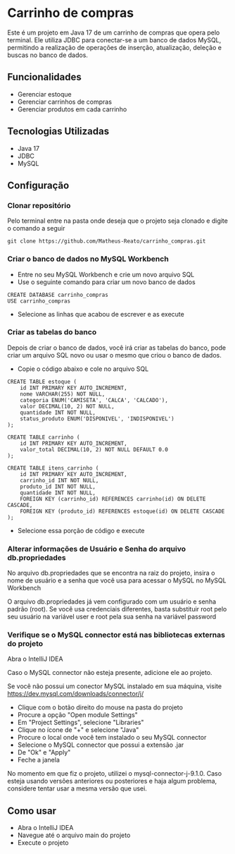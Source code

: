 # Carrinho de compras 
Este é um projeto em Java 17 de um carrinho de compras que opera pelo terminal. Ele utiliza JDBC para conectar-se a um banco de dados MySQL, permitindo a realização de operações de inserção, atualização, deleção e buscas no banco de dados.

## Funcionalidades
* Gerenciar estoque
* Gerenciar carrinhos de compras 
* Gerenciar produtos em cada carrinho

## Tecnologias Utilizadas
* Java 17
* JDBC
* MySQL

## Configuração

### Clonar repositório
Pelo terminal entre na pasta onde deseja que o projeto seja clonado e digite o comando a seguir
```
git clone https://github.com/Matheus-Reato/carrinho_compras.git
```

### Criar o banco de dados no MySQL Workbench

* Entre no seu MySQL Workbench e crie um novo arquivo SQL
* Use o seguinte comando para criar um novo banco de dados
```
CREATE DATABASE carrinho_compras
USE carrinho_compras
```
* Selecione as linhas que acabou de escrever e as execute

### Criar as tabelas do banco 
Depois de criar o banco de dados, você irá criar as tabelas do banco, pode criar um arquivo SQL novo ou usar o mesmo que criou o banco de dados.

* Copie o código abaixo e cole no arquivo SQL
```
CREATE TABLE estoque (
    id INT PRIMARY KEY AUTO_INCREMENT,
    nome VARCHAR(255) NOT NULL,
    categoria ENUM('CAMISETA', 'CALCA', 'CALCADO'),
    valor DECIMAL(10, 2) NOT NULL,
    quantidade INT NOT NULL,
    status_produto ENUM('DISPONIVEL', 'INDISPONIVEL')
);

CREATE TABLE carrinho (
    id INT PRIMARY KEY AUTO_INCREMENT,
    valor_total DECIMAL(10, 2) NOT NULL DEFAULT 0.0
);

CREATE TABLE itens_carrinho (
    id INT PRIMARY KEY AUTO_INCREMENT,
    carrinho_id INT NOT NULL,
    produto_id INT NOT NULL,
    quantidade INT NOT NULL,
    FOREIGN KEY (carrinho_id) REFERENCES carrinho(id) ON DELETE CASCADE,
    FOREIGN KEY (produto_id) REFERENCES estoque(id) ON DELETE CASCADE
);
```
* Selecione essa porção de código e execute

### Alterar informações de Usuário e Senha do arquivo db.propriedades

No arquivo db.propriedades que se encontra na raiz do projeto, insira o nome de usuário e a senha que você usa para acessar o MySQL no MySQL Workbench

O arquivo db.propriedades já vem configurado com um usuário e senha padrão (root). Se você usa credenciais diferentes, basta substituir root pelo seu usuário na variável user e root pela sua senha na variável password

### Verifique se o MySQL connector está nas bibliotecas externas do projeto
Abra o IntelliJ IDEA


Caso o MySQL connector não esteja presente, adicione ele ao projeto.

Se você não possui um conector MySQL instalado em sua máquina, visite https://dev.mysql.com/downloads/connector/j/

* Clique com o botão direito do mouse na pasta do projeto
* Procure a opção "Open module Settings"
* Em "Project Settings", selecione "Libraries"
* Clique no ícone de "+" e selecione "Java"
* Procure o local onde você tem instalado o seu MySQL connector
* Selecione o MySQL connector que possui a extensão .jar
* De "Ok" e "Apply"
* Feche a janela

No momento em que fiz o projeto, utilizei o mysql-connector-j-9.1.0. Caso esteja usando versões anteriores ou posteriores e haja algum problema, considere tentar usar a mesma versão que usei.

## Como usar

* Abra o IntelliJ IDEA
* Navegue até o arquivo main do projeto
* Execute o projeto


